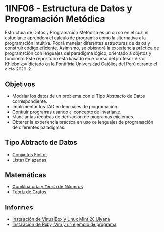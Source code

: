 # 1INF06 - Estructura de Datos y Programación Metódica

Estructura de Datos y Programación Metódica es un curso en el cual el estudiante
aprenderá el calculo de programas como la alternativa a la programación intuitiva.
Podrá manejar diferentes estructuras de datos y construir código eficiente. Asimismo,
se obtendrá la experiencia práctica de programación con lenguajes del paradigma
lógico, orientado a objetos y funcional. Este repositorio está basado en el curso
del profesor Viktor Khlebnikov dictado en la Pontificia Universidad Católica del
Perú durante el ciclo 2020-2.

## Objetivos

* Modelar los datos de un problema con el Tipo Abstracto de Datos correspondiente.
* Implementar los TAD en lenguajes de programación.
* Contruir programas usando el concepto de invariante.
* Manejar las técnicas de derivación de programas eficientes.
* Obtener la experiencia práctica en uso de lenguajes de programación de diferentes paradigmas.

## Tipo Abtracto de Datos

* [Conjuntos Finitos](https://github.com/ManuelLoaizaVasquez/1inf06-estructura-de-datos-y-programacion-metodica-pucp/tree/master/clases/clase05/conjuntos_finitos)
* [Listas Enlazadas](https://github.com/ManuelLoaizaVasquez/1inf06-estructura-de-datos-y-programacion-metodica-pucp/tree/master/clases/clase05/listas_enlazadas)
<!--* [Listas Doblemente Enlazadas]
* [Pilas]
* [Colas]
* [Árboles Binarios]
* [Árboles Generales]
* [Árboles de Búsqueda Binaria]
* [Tabla de Hash]
* [Tabla Dispersa]
* [Cola de Prioridad]
* [Montículo]
* [Grafos]
-->

## Matemáticas
* [Combinatoria y Teoría de Números](https://github.com/ManuelLoaizaVasquez/1inf06-estructura-de-datos-y-programacion-metodica-pucp/blob/master/clases/clase01/2020-09-02-Clase-01.pdf)
* [Teoría de Grafos](https://github.com/ManuelLoaizaVasquez/1inf06-estructura-de-datos-y-programacion-metodica-pucp/tree/master/teoria_de_grafos) 

## Informes
* [Instalación de VirtualBox y Linux Mint 20 Ulyana](https://github.com/ManuelLoaizaVasquez/1inf06-estructura-de-datos-y-programacion-metodica-pucp/blob/master/informes/informe01.pdf)
* [Instalación de Ruby, Vim y un ejemplo de programa](https://github.com/ManuelLoaizaVasquez/1inf06-estructura-de-datos-y-programacion-metodica-pucp/tree/master/informes/informe02)
